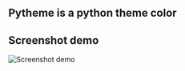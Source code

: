 ## Pytheme is a python theme color

## Screenshot demo 
![Screenshot demo](https://github.com/kieuchicong99/pytheme/blob/master/images/Screenshot.png)